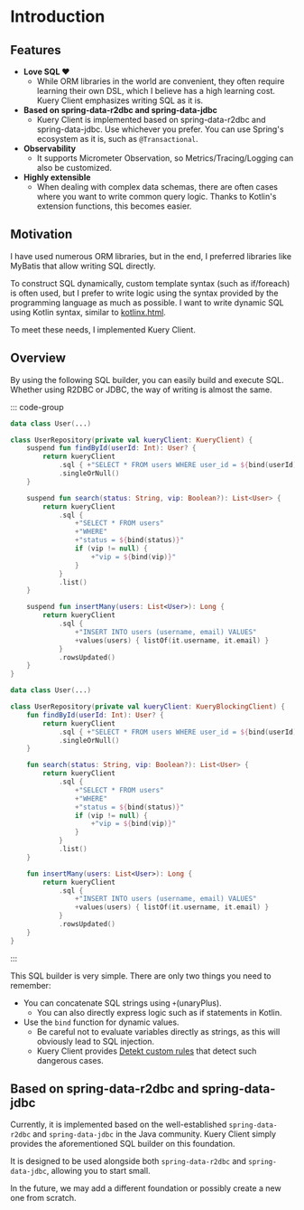 # Introduction

## Features

- **Love SQL ♥**
    - While ORM libraries in the world are convenient, they often require learning their own DSL, which I believe has a
      high learning cost. Kuery Client emphasizes writing SQL as it is.
- **Based on spring-data-r2dbc and spring-data-jdbc**
    - Kuery Client is implemented based on spring-data-r2dbc and spring-data-jdbc. Use whichever you prefer. You can use
      Spring's ecosystem as it is, such as `@Transactional`.
- **Observability**
    - It supports Micrometer Observation, so Metrics/Tracing/Logging can also be customized.
- **Highly extensible**
    - When dealing with complex data schemas, there are often cases where you want to write common query logic. Thanks
      to Kotlin's extension functions, this becomes easier.

## Motivation

I have used numerous ORM libraries, but in the end, I preferred libraries like MyBatis that allow writing SQL directly.

To construct SQL dynamically, custom template syntax (such as if/foreach) is often used, but I prefer to write logic
using the syntax provided by the programming language as much as possible.
I want to write dynamic SQL using Kotlin syntax, similar to [kotlinx.html](https://github.com/Kotlin/kotlinx.html).

To meet these needs, I implemented Kuery Client.

## Overview

By using the following SQL builder, you can easily build and execute SQL. Whether using R2DBC or JDBC, the way of
writing is almost the same.

::: code-group

```kotlin [kuery-client-spring-data-r2dbc]
data class User(...)

class UserRepository(private val kueryClient: KueryClient) {
    suspend fun findById(userId: Int): User? {
        return kueryClient
            .sql { +"SELECT * FROM users WHERE user_id = ${bind(userId)}" }
            .singleOrNull()
    }

    suspend fun search(status: String, vip: Boolean?): List<User> {
        return kueryClient
            .sql {
                +"SELECT * FROM users"
                +"WHERE"
                +"status = ${bind(status)}"
                if (vip != null) {
                    +"vip = ${bind(vip)}"
                }
            }
            .list()
    }

    suspend fun insertMany(users: List<User>): Long {
        return kueryClient
            .sql {
                +"INSERT INTO users (username, email) VALUES"
                +values(users) { listOf(it.username, it.email) }
            }
            .rowsUpdated()
    }
}
```

```kotlin [kuery-client-spring-data-jdbc]
data class User(...)

class UserRepository(private val kueryClient: KueryBlockingClient) {
    fun findById(userId: Int): User? {
        return kueryClient
            .sql { +"SELECT * FROM users WHERE user_id = ${bind(userId)}" }
            .singleOrNull()
    }

    fun search(status: String, vip: Boolean?): List<User> {
        return kueryClient
            .sql {
                +"SELECT * FROM users"
                +"WHERE"
                +"status = ${bind(status)}"
                if (vip != null) {
                    +"vip = ${bind(vip)}"
                }
            }
            .list()
    }

    fun insertMany(users: List<User>): Long {
        return kueryClient
            .sql {
                +"INSERT INTO users (username, email) VALUES"
                +values(users) { listOf(it.username, it.email) }
            }
            .rowsUpdated()
    }
}
```

:::

This SQL builder is very simple. There are only two things you need to remember:

- You can concatenate SQL strings using `+`(unaryPlus).
    - You can also directly express logic such as if statements in Kotlin.
- Use the `bind` function for dynamic values.
    - Be careful not to evaluate variables directly as strings, as this will obviously lead to SQL injection.
    - Kuery Client provides [Detekt custom rules](/detekt) that detect such dangerous cases.

## Based on spring-data-r2dbc and spring-data-jdbc

Currently, it is implemented based on the well-established `spring-data-r2dbc` and `spring-data-jdbc` in the Java
community. Kuery Client simply provides the aforementioned SQL builder on this foundation.

It is designed to be used alongside both `spring-data-r2dbc` and `spring-data-jdbc`, allowing you to start small.

In the future, we may add a different foundation or possibly create a new one from scratch.
